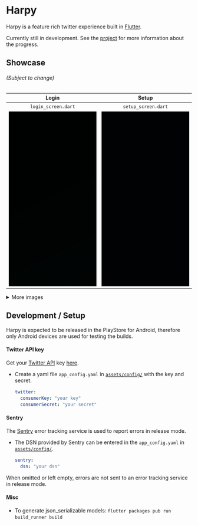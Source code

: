 # Harpy

Harpy is a feature rich twitter experience built in [Flutter](https://flutter.dev/).

Currently still in development. See the [project](https://github.com/robertodoering/harpy/projects/1) for more information about the progress.

## Showcase
###### (Subject to change)

| Login | Setup |
| :---: | :---: |
| `login_screen.dart` | `setup_screen.dart` |
| ![Login screen](media/login_screen.gif) | ![Setup screen](media/setup_screen.gif) |


<details>
  <summary>More images</summary>
  
  | Home | User profile | Following |
  | :---: | :---: | :---: |
  | ![Home screen](media/home_screen.png) | ![User screen](media/user_screen.png) | ![Following screen](media/following_screen.png) |
  
  | | Custom theme | |
  | :---: | :---: | :---: |
  | ![Custom theme screen](media/custom_theme_screen.png) | ![Custom theme color selection](media/custom_theme_color_palette.png) | ![Custom theme color selection](media/custom_theme_color_picker.png) | 
  
</details>




## Development / Setup
Harpy is expected to be released in the PlayStore for Android, therefore only Android devices are used for testing the builds.

#### Twitter API key
Get your [Twitter API](https://developer.twitter.com/en/docs) key [here](https://developer.twitter.com/en/apply-for-access).

- Create a yaml file `app_config.yaml` in [`assets/config/`](assets/config) with the key and secret.
    ```yaml
    twitter:
      consumerKey: "your key"
      consumerSecret: "your secret"
    ```


#### Sentry
The [Sentry](https://sentry.io) error tracking service is used to report errors in release mode.
- The DSN provided by Sentry can be entered in the `app_config.yaml` in [`assets/config/`](assets/config).
    ```yaml
    sentry:
      dsn: "your dsn"
    ```

When omitted or left empty, errors are not sent to an error tracking service in release mode.

#### Misc

- To generate json_serializable models:
`flutter packages pub run build_runner build`

